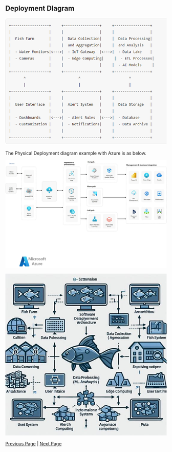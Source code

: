 ## Deployment DIagram




![Deployment Diagram](../artifacts/Deployment%20Diagram.png)

The Physical Deployment diagram example with Azure is as below.

![Deployment Diagram](../artifacts/FishWatch-reference-architectureAzure.jpg)


![Overall Diagram](../artifacts/DeploymentDiagramFarm2.png)


[Previous Page](./UserStory.md) | [Next Page](./SystemLevel.md)
